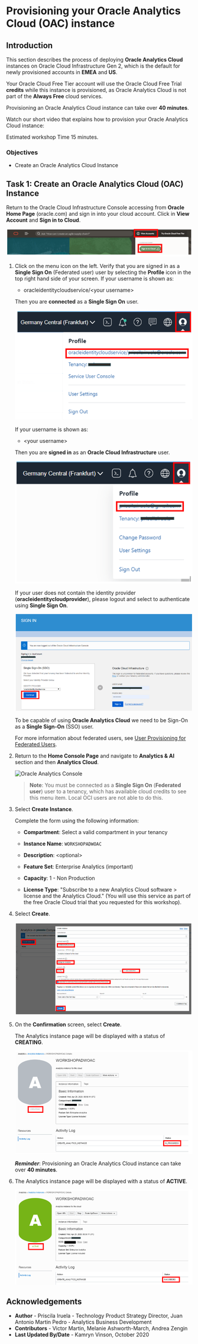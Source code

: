 # Provisioning your Oracle Analytics Cloud (OAC) instance

## Introduction

This section describes the process of deploying **Oracle Analytics Cloud** instances on Oracle Cloud Infrastructure Gen 2, which is the default for newly provisioned accounts in **EMEA** and **US**.

Your Oracle Cloud Free Tier account will use the Oracle Cloud Free Trial **credits** while this instance is provisioned, as Oracle Analytics Cloud is not part of the **Always Free** cloud services.

Provisioning an Oracle Analytics Cloud instance can take over **40 minutes**.

Watch our short video that explains how to provision your Oracle Analytics Cloud instance:

[](youtube:ZAqXlhivQCg)

Estimated workshop Time 15 minutes.

### Objectives
- Create an Oracle Analytics Cloud Instance

## Task 1: Create an Oracle Analytics Cloud (OAC) Instance

Return to the Oracle Cloud Infrastructure Console accessing from **Oracle Home Page** (oracle.com) and sign in into your cloud account.
Click in **View Account** and **Sign in to Cloud**.

![Oracle Console SignIn](./images/lab200_1.png)

1. Click on the menu icon on the left. Verify that you are signed in as a **Single Sign On** (Federated user) user by selecting the **Profile** icon in the top right hand side of your screen. If your username is shown as:

    - oracleidentitycloudservice/&lt;your username&gt;
    
    Then you are **connected** as a **Single Sign On** user.

    ![Federated User](./images/lab200_2.png)

    If your username is shown as:

    -  &lt;your username&gt;
    
    Then you are **signed in** as an **Oracle Cloud Infrastructure** user.

    ![OCI User](./images/lab200_3.png)

    If your user does not contain the identity provider (**oracleidentitycloudprovider**), please logout and select to authenticate
    using **Single Sign On**.

    ![Oracle Console SignIn](./images/lab200_4.png)

    To be capable of using **Oracle Analytics Cloud** we need to be Sign-On as a **Single Sign-On** (SSO) user.

    For more information about federated users, see [User Provisioning for Federated Users](https://docs.cloud.oracle.com/en-us/iaas/Content/Identity/Tasks/usingscim.htm).

2. Return to the **Home Console Page** and navigate to **Analytics & AI** section and then **Analytics Cloud**.

    ![Oracle Analytics Console](https://raw.githubusercontent.com/oracle/learning-library/master/common/images/console/analytics-oac.png " ")

    > **Note**: You must be connected as a **Single Sign On** (**Federated user**) user to a tenancy, which has available cloud credits to see this menu item. Local OCI users are not able to do this.

3. Select **Create Instance**.

    Complete the form using the following information:

    - **Compartment**: Select a valid compartment in your tenancy
    
    - **Instance Name**: `WORKSHOPADWOAC`
    
    - **Description**: &lt;optional&gt;
    
    - **Feature Set**: Enterprise Analytics (important)
    
    - **Capacity**: 1 - Non Production
    
    - **License Type**: "Subscribe to a new Analytics Cloud software > license and the Analytics Cloud." (You will use this service as part of the free Oracle Cloud trial that you requested for this workshop).

4. Select **Create**.

    ![OAC Instance Creation](./images/lab200_6.png)

5. On the **Confirmation** screen, select **Create**.

    The Analytics instance page will be displayed with a status of **CREATING**.

    ![OAC Instance Creating](./images/lab200_7.png)

    ***Reminder***: Provisioning an Oracle Analytics Cloud instance can take over **40 minutes**.

6. The Analytics instance page will be displayed with a status of **ACTIVE**.

    ![OAC Instance Active](./images/lab200_8.png)


## **Acknowledgements**

- **Author** - Priscila Iruela - Technology Product Strategy Director, Juan Antonio Martin Pedro - Analytics Business Development
- **Contributors** - Victor Martin, Melanie Ashworth-March, Andrea Zengin
- **Last Updated By/Date** - Kamryn Vinson, October 2020

